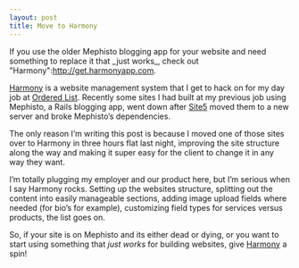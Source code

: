 ```yaml
---
layout: post
title: Move to Harmony
---
```


If you use the older Mephisto blogging app for your website and need
something to replace it that \_just works\_, check out
"Harmony":http://get.harmonyapp.com.

[Harmony](http://get.harmonyapp.com) is a website management system that
I get to hack on for my day job at [Ordered
List](http://orderedlist.com). Recently some sites I had built at my
previous job using Mephisto, a Rails blogging app, went down after
[Site5](http://site5.com) moved them to a new server and broke
Mephisto’s dependencies.

The only reason I’m writing this post is because I moved one of those
sites over to Harmony in three hours flat last night, improving the site
structure along the way and making it super easy for the client to
change it in any way they want.

I’m totally plugging my employer and our product here, but I’m serious
when I say Harmony rocks. Setting up the websites structure, splitting
out the content into easily manageable sections, adding image upload
fields where needed (for bio’s for example), customizing field types for
services versus products, the list goes on.

So, if your site is on Mephisto and its either dead or dying, or you
want to start using something that *just works* for building websites,
give [Harmony](http://get.harmonyapp.com) a spin!
